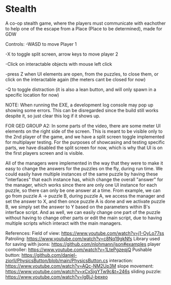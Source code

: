 # Stealth
 
A co-op stealth game, where the players must communicate with eachother to help one of the escape from a Place (Place to be determined), made for GDW

Controls:
-WASD to move Player 1

-X to toggle split screen, arrow keys to move player 2

-Click on interactable objects with mouse left click

-press Z when UI elements are open, from the puzzles, to close them, or click on the interactable again (the meters cant be closed for now)

-Q to toggle distraction (it is also a lean button, and will only spawn in a specific location for now)

NOTE: When running the EXE, a development log console may pop up showing some errors.
This can be disregarded since the build still works despite it, so just clear this log if it shows up.

FOR GED GROUP A2:
In some parts of the video, there are some meter UI elements on the right side of the screen. This is meant to be visible only to the 2nd player of the game,
and we have a split screen toggle implemented for multiplayer testing. For the purposes of showcasing and testing specific parts, we have disabled the split
screen for now, which is why that UI is on the first players screen and is visible.

All of the managers were implemented in the way that they were to make it easy to change the answers for the puzzles on the fly, during run time. We could
easily have multiple instances of the same puzzle by having these "interfaces" that each instance has, which change the overall "answer" for the manager,
which works since there are only one UI instance for each puzzle, so there can only be one answer at a time. From example, we can go from puzzle A -> puzzle B,
during puzzle A, we access the manager and set the answer to X, and then once puzzle A is done and we activate puzzle B, we simply set the answer to Y based
on the parameters within B's interface script.
And as well, we can easily change one part of the puzzle without having to change other parts or edit the main script, due to having multiple scripts 
which interact with the main managers.

References:
Field of view: https://www.youtube.com/watch?v=j1-OyLo77ss
Patroling: https://www.youtube.com/watch?v=c8Nq19gkNfs
Library used for saving with jsons: https://github.com/nlohmann/json#examples
player controller: https://www.youtube.com/watch?v=1LtePgzeqjQ
Pushable button: https://github.com/daniel-ziorli/PhysicsButton/blob/main/PhysicsButton.cs
interaction: https://www.youtube.com/watch?v=AQc-NM2Up3M
slope movement: https://www.youtube.com/watch?v=xCxSjgYTw9c&t=246s
sliding puzzle: https://www.youtube.com/watch?v=IgBjJ-bexeo
